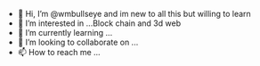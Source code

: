 - 👋 Hi, I’m @wmbullseye and im new to all this but willing to learn
- 👀 I’m interested in ...Block chain and 3d web
- 🌱 I’m currently learning ...
- 💞️ I’m looking to collaborate on ...
- 📫 How to reach me ...

<!---
wmbullseye/wmbullseye is a ✨ special ✨ repository because its `README.md` (this file) appears on your GitHub profile.
You can click the Preview link to take a look at your changes.
--->
